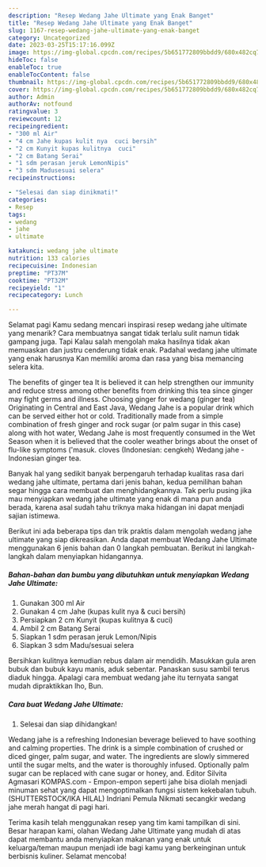 ```yaml
---
description: "Resep Wedang Jahe Ultimate yang Enak Banget"
title: "Resep Wedang Jahe Ultimate yang Enak Banget"
slug: 1167-resep-wedang-jahe-ultimate-yang-enak-banget
category: Uncategorized
date: 2023-03-25T15:17:16.099Z
image: https://img-global.cpcdn.com/recipes/5b651772809bbdd9/680x482cq70/wedang-jahe-ultimate-foto-resep-utama.jpg
hideToc: false
enableToc: true
enableTocContent: false
thumbnail: https://img-global.cpcdn.com/recipes/5b651772809bbdd9/680x482cq70/wedang-jahe-ultimate-foto-resep-utama.jpg
cover: https://img-global.cpcdn.com/recipes/5b651772809bbdd9/680x482cq70/wedang-jahe-ultimate-foto-resep-utama.jpg
author: Admin
authorAv: notfound
ratingvalue: 3
reviewcount: 12
recipeingredient:
- "300 ml Air"
- "4 cm Jahe kupas kulit nya  cuci bersih"
- "2 cm Kunyit kupas kulitnya  cuci"
- "2 cm Batang Serai"
- "1 sdm perasan jeruk LemonNipis"
- "3 sdm Madusesuai selera"
recipeinstructions:

- "Selesai dan siap dinikmati!"
categories:
- Resep
tags:
- wedang
- jahe
- ultimate

katakunci: wedang jahe ultimate 
nutrition: 133 calories
recipecuisine: Indonesian
preptime: "PT37M"
cooktime: "PT32M"
recipeyield: "1"
recipecategory: Lunch

---
```



Selamat pagi Kamu sedang mencari inspirasi resep wedang jahe ultimate yang menarik? Cara membuatnya sangat tidak terlalu sulit namun tidak gampang juga. Tapi Kalau salah mengolah maka hasilnya tidak akan memuaskan dan justru cenderung tidak enak. Padahal wedang jahe ultimate yang enak harusnya Kan memiliki aroma dan rasa yang bisa memancing selera kita.


The benefits of ginger tea It is believed it can help strengthen our immunity and reduce stress among other benefits from drinking this tea since ginger may fight germs and illness. Choosing ginger for wedang (ginger tea) Originating in Central and East Java, Wedang Jahe is a popular drink which can be served either hot or cold. Traditionally made from a simple combination of fresh ginger and rock sugar (or palm sugar in this case) along with hot water, Wedang Jahe is most frequently consumed in the Wet Season when it is believed that the cooler weather brings about the onset of flu-like symptoms (&#39;masuk. cloves (Indonesian: cengkeh) Wedang jahe - Indonesian ginger tea.

Banyak hal yang sedikit banyak berpengaruh terhadap kualitas rasa dari wedang jahe ultimate, pertama dari jenis bahan, kedua pemilihan bahan segar hingga cara membuat dan menghidangkannya. Tak perlu pusing jika mau menyiapkan wedang jahe ultimate yang enak di mana pun anda berada, karena asal sudah tahu triknya maka hidangan ini dapat menjadi sajian istimewa.


Berikut ini ada beberapa tips dan trik praktis dalam mengolah wedang jahe ultimate yang siap dikreasikan. Anda dapat membuat Wedang Jahe Ultimate menggunakan 6 jenis bahan dan 0 langkah pembuatan. Berikut ini langkah-langkah dalam menyiapkan hidangannya.

<!--inarticleads1-->

##### Bahan-bahan dan bumbu yang dibutuhkan untuk menyiapkan Wedang Jahe Ultimate:

1. Gunakan 300 ml Air
1. Gunakan 4 cm Jahe (kupas kulit nya &amp; cuci bersih)
1. Persiapkan 2 cm Kunyit (kupas kulitnya &amp; cuci)
1. Ambil 2 cm Batang Serai
1. Siapkan 1 sdm perasan jeruk Lemon/Nipis
1. Siapkan 3 sdm Madu/sesuai selera


Bersihkan kulitnya kemudian rebus dalam air mendidih. Masukkan gula aren bubuk dan bubuk kayu manis, aduk sebentar. Panaskan susu sambil terus diaduk hingga. Apalagi cara membuat wedang jahe itu ternyata sangat mudah dipraktikkan lho, Bun. 

<!--inarticleads2-->

##### Cara buat Wedang Jahe Ultimate:


1. Selesai dan siap dihidangkan!

Wedang jahe is a refreshing Indonesian beverage believed to have soothing and calming properties. The drink is a simple combination of crushed or diced ginger, palm sugar, and water. The ingredients are slowly simmered until the sugar melts, and the water is thoroughly infused. Optionally palm sugar can be replaced with cane sugar or honey, and. Editor Silvita Agmasari KOMPAS.com - Empon-empon seperti jahe bisa diolah menjadi minuman sehat yang dapat mengoptimalkan fungsi sistem kekebalan tubuh. (SHUTTERSTOCK/IKA HILAL) Indriani Pemula Nikmati secangkir wedang jahe merah hangat di pagi hari. 

Terima kasih telah menggunakan resep yang tim kami tampilkan di sini. Besar harapan kami, olahan Wedang Jahe Ultimate yang mudah di atas dapat membantu anda menyiapkan makanan yang enak untuk keluarga/teman maupun menjadi ide bagi kamu yang berkeinginan untuk berbisnis kuliner. Selamat mencoba!
